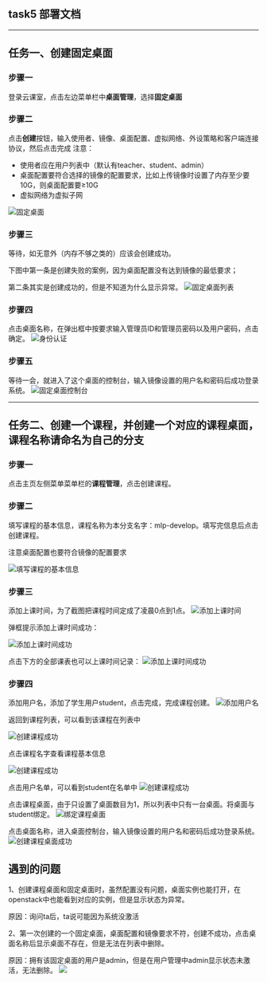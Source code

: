 ## task5 部署文档
---
## 任务一、创建固定桌面

### 步骤一

登录云课室，点击左边菜单栏中**桌面管理**，选择**固定桌面**

### 步骤二

点击**创建**按钮，输入使用者、镜像、桌面配置、虚拟网络、外设策略和客户端连接协议，然后点击完成
注意：
* 使用者应在用户列表中（默认有teacher、student、admin）
* 桌面配置要符合选择的镜像的配置要求，比如上传镜像时设置了内存至少要10G，则桌面配置要≥10G
* 虚拟网络为虚拟子网

![固定桌面](https://github.com/CourseCloudDesktop/cloudDesktop/blob/mlp-develop/task5/images/%E5%9B%BA%E5%AE%9A%E6%A1%8C%E9%9D%A2.png?raw=true)

### 步骤三

等待，如无意外（内存不够之类的）应该会创建成功。

下图中第一条是创建失败的案例，因为桌面配置没有达到镜像的最低要求；

第二条其实是创建成功的，但是不知道为什么显示异常。
![固定桌面列表](https://github.com/CourseCloudDesktop/cloudDesktop/blob/mlp-develop/task5/images/%E5%9B%BA%E5%AE%9A%E6%A1%8C%E9%9D%A21.png?raw=true)

### 步骤四

点击桌面名称，在弹出框中按要求输入管理员ID和管理员密码以及用户密码，点击确定。
![身份认证](https://github.com/CourseCloudDesktop/cloudDesktop/blob/mlp-develop/task5/images/%E5%9B%BA%E5%AE%9A%E6%A1%8C%E9%9D%A22.png?raw=true)

### 步骤五

等待一会，就进入了这个桌面的控制台，输入镜像设置的用户名和密码后成功登录系统。
![固定桌面控制台](https://github.com/CourseCloudDesktop/cloudDesktop/blob/mlp-develop/task5/images/%E5%9B%BA%E5%AE%9A%E6%A1%8C%E9%9D%A2%E5%88%9B%E5%BB%BA%E6%88%90%E5%8A%9F.png?raw=true)

---

## 任务二、创建一个课程，并创建一个对应的课程桌面，课程名称请命名为自己的分支

### 步骤一

点击主页左侧菜单菜单栏的**课程管理**，点击创建课程。

### 步骤二

填写课程的基本信息，课程名称为本分支名字：mlp-develop。填写完信息后点击创建课程。

注意桌面配置也要符合镜像的配置要求

![填写课程的基本信息](https://github.com/CourseCloudDesktop/cloudDesktop/blob/mlp-develop/task5/images/%E5%88%9B%E5%BB%BA%E8%AF%BE%E7%A8%8B1.png?raw=true)

### 步骤三

添加上课时间，为了截图把课程时间定成了凌晨0点到1点。
![添加上课时间](https://github.com/CourseCloudDesktop/cloudDesktop/blob/mlp-develop/task5/images/%E5%88%9B%E5%BB%BA%E8%AF%BE%E7%A8%8B2.png?raw=true)

弹框提示添加上课时间成功：

![添加上课时间成功](https://github.com/CourseCloudDesktop/cloudDesktop/blob/mlp-develop/task5/images/%E6%B7%BB%E5%8A%A0%E4%B8%8A%E8%AF%BE%E6%97%B6%E9%97%B4%E6%88%90%E5%8A%9F1.png?raw=true)

点击下方的全部课表也可以上课时间记录：
![添加上课时间成功](https://github.com/CourseCloudDesktop/cloudDesktop/blob/mlp-develop/task5/images/%E6%B7%BB%E5%8A%A0%E4%B8%8A%E8%AF%BE%E6%97%B6%E9%97%B4%E6%88%90%E5%8A%9F2.png?raw=true)

### 步骤四

添加用户名，添加了学生用户student，点击完成，完成课程创建。
![添加用户名](https://github.com/CourseCloudDesktop/cloudDesktop/blob/mlp-develop/task5/images/%E5%88%9B%E5%BB%BA%E8%AF%BE%E7%A8%8B3.png?raw=true)

返回到课程列表，可以看到该课程在列表中

![创建课程成功](https://github.com/CourseCloudDesktop/cloudDesktop/blob/mlp-develop/task5/images/%E5%88%9B%E5%BB%BA%E8%AF%BE%E7%A8%8B%E6%88%90%E5%8A%9F1.png?raw=true)

点击课程名字查看课程基本信息

![创建课程成功](https://github.com/CourseCloudDesktop/cloudDesktop/blob/mlp-develop/task5/images/%E5%88%9B%E5%BB%BA%E8%AF%BE%E7%A8%8B%E6%88%90%E5%8A%9F2.png?raw=true)

点击用户名单，可以看到student在名单中
![创建课程成功](https://github.com/CourseCloudDesktop/cloudDesktop/blob/mlp-develop/task5/images/%E5%88%9B%E5%BB%BA%E8%AF%BE%E7%A8%8B%E6%88%90%E5%8A%9F3.png?raw=true)

点击课程桌面，由于只设置了桌面数目为1，所以列表中只有一台桌面。将桌面与student绑定。
![绑定课程桌面](https://github.com/CourseCloudDesktop/cloudDesktop/blob/mlp-develop/task5/images/%E5%88%9B%E5%BB%BA%E8%AF%BE%E7%A8%8B%E6%88%90%E5%8A%9F4.png?raw=true)

点击桌面名称，进入桌面控制台，输入镜像设置的用户名和密码后成功登录系统。
![创建课程桌面成功](https://github.com/CourseCloudDesktop/cloudDesktop/blob/mlp-develop/task5/images/%E5%88%9B%E5%BB%BA%E8%AF%BE%E7%A8%8B%E6%A1%8C%E9%9D%A2.png?raw=true)

## 遇到的问题

1、创建课程桌面和固定桌面时，虽然配置没有问题，桌面实例也能打开，在openstack中也能看到对应的实例，但是显示状态为异常。

原因：询问ta后，ta说可能因为系统没激活

2、第一次创建的一个固定桌面，桌面配置和镜像要求不符，创建不成功，点击桌面名称后显示桌面不存在，但是无法在列表中删除。

原因：拥有该固定桌面的用户是admin，但是在用户管理中admin显示状态未激活，无法删除。
![](https://github.com/CourseCloudDesktop/cloudDesktop/blob/mlp-develop/task5/images/%E7%AE%A1%E7%90%86%E5%91%98%E6%97%A0%E6%B3%95%E6%BF%80%E6%B4%BB.png?raw=true)
